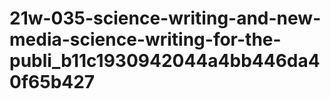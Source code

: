# 21w-035-science-writing-and-new-media-science-writing-for-the-publi_b11c1930942044a4bb446da40f65b427